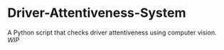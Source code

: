 # Driver-Attentiveness-System
A Python script that checks driver attentiveness using computer vision.  
*WIP*
